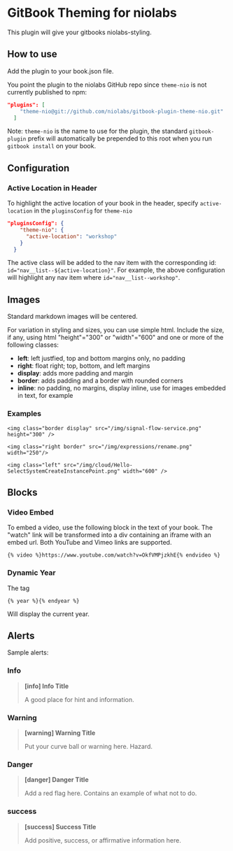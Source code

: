GitBook Theming for niolabs
==============

This plugin will give your gitbooks niolabs-styling.

## How to use

Add the plugin to your book.json file.

You point the plugin to the niolabs GitHub repo since `theme-nio` is not currently published to npm:

```json
"plugins": [
    "theme-nio@git://github.com/niolabs/gitbook-plugin-theme-nio.git"
  ]
```

Note: `theme-nio` is the name to use for the plugin, the standard `gitbook-plugin` prefix will automatically be prepended to this root when you run `gitbook install` on your book.

## Configuration

### Active Location in Header
To highlight the active location of your book in the header, specify `active-location` in the `pluginsConfig` for `theme-nio`

```json
"pluginsConfig": {
    "theme-nio": {
      "active-location": "workshop"
    }
  }
```

The active class will be added to the nav item with the corresponding id: `id="nav__list--${active-location}"`. For example, the above configuration will highlight any nav item where `id="nav__list--workshop"`.

## Images
Standard markdown images will be centered.

For variation in styling and sizes, you can use simple html. Include the size, if any, using html "height"="300" or "width"="600" and one or more of the following classes:

- **left**: left justfied, top and bottom margins only, no padding
- **right**: float right; top, bottom, and left margins
- **display**: adds more padding and margin
- **border**: adds padding and a border with rounded corners
- **inline**: no padding, no margins, display inline, use for images embedded in text, for example

### Examples

```
<img class="border display" src="/img/signal-flow-service.png" height="300" />

<img class="right border" src="/img/expressions/rename.png" width="250"/>

<img class="left" src="/img/cloud/Hello-SelectSystemCreateInstancePoint.png" width="600" />

```

## Blocks

### Video Embed
To embed a video, use the following block in the text of your book. The "watch" link will be transformed into a div containing an iframe with an embed url. Both YouTube and Vimeo links are supported.

```text
{% video %}https://www.youtube.com/watch?v=OkfVMPjzkhE{% endvideo %}
```

### Dynamic Year
The tag
```text
{% year %}{% endyear %}
```

Will display the current year.

## Alerts

Sample alerts:

### Info

> **[info] Info Title**
>
> A good place for hint and information.

### Warning

> **[warning] Warning Title**
>
> Put your curve ball or warning here. Hazard.

### Danger

> **[danger] Danger Title**
>
> Add a red flag here. Contains an example of what not to do.


### success

> **[success] Success Title**
>
> Add positive, success, or affirmative information here.
